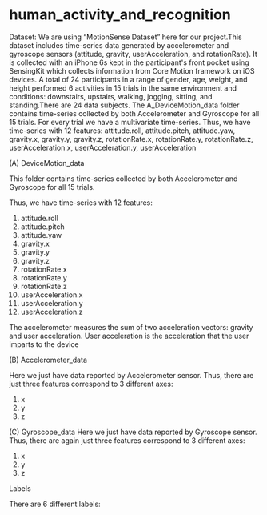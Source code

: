 # human_activity_and_recognition

Dataset:
We are using “MotionSense Dataset” here for our project.This dataset includes time-series data generated by accelerometer and gyroscope sensors (attitude, gravity, userAcceleration, and rotationRate). It is collected with an iPhone 6s kept in the participant's front pocket using SensingKit which collects information from Core Motion framework on iOS devices. A total of 24 participants in a range of gender, age, weight, and height performed 6 activities in 15 trials in the same environment and conditions: downstairs, upstairs, walking, jogging, sitting, and standing.There are 24 data subjects. The A_DeviceMotion_data folder contains time-series collected by both Accelerometer and Gyroscope for all 15 trials. For every trial we have a multivariate time-series. Thus, we have time-series with 12 features: attitude.roll, attitude.pitch, attitude.yaw, gravity.x, gravity.y, gravity.z, rotationRate.x, rotationRate.y, rotationRate.z, 
userAcceleration.x, userAcceleration.y, userAcceleration

(A) DeviceMotion_data

This folder contains time-series collected by both Accelerometer and Gyroscope for all 15 trials. 

Thus, we have time-series with 12 features:
1. attitude.roll
2. attitude.pitch
3. attitude.yaw
4. gravity.x
5. gravity.y
6. gravity.z
7. rotationRate.x
8. rotationRate.y
9. rotationRate.z
10. userAcceleration.x
11. userAcceleration.y
12. userAcceleration.z
    
The accelerometer measures the sum of two acceleration vectors: gravity and user acceleration. User acceleration is the acceleration that the user imparts to the device

(B) Accelerometer_data

Here we just have data reported by Accelerometer sensor. Thus, there are just three features correspond to 3 different axes:
1. x
2. y
3. z

(C) Gyroscope_data
Here we just have data reported by Gyroscope sensor. Thus, there are again just three features correspond to 3 different axes:
1. x
2. y
3. z

Labels 

There are 6 different labels:
